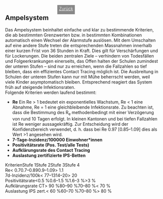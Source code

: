 <html>
  <head>
    <title>Ampelsystem</title>
    <meta charset="utf-8" />
    <meta http-equiv="expires" content="0">
  <style>
 /* FONTS */
 @import url("https://fonts.googleapis.com/css?family=Open+Sans+Condensed:300,700");
</style>
  </head>
  <body>
 <div style="display:flex;"><h2>Ampelsystem</h2> <div style="margin-left:2em;padding:3px 6px 0 6px;background-color:#888;color:#fff;font-weight:300;height:27px!important;"><a href="main" style="color:#fff;">Zurück</a></div></div>
    <div class="twocol">
    <div class="ntext">
    Das Ampelsystem beinhaltet einfache und klar zu bestimmende Kriterien, die ab bestimmten Grenzwerten bzw. in bestimmten Kombinationen automatisch einen Wechsel der Alarmstufe auslösen. Mit dem Umschalten auf eine andere Stufe treten die entsprechenden Massnahmen innerhalb einer kurzen Frist von 36 Stunden in Kraft. Dies gilt für Verschärfungen und für Lockerungen.
    Die beiden zentralen Ziele – verhindern von Todesfällen und Folgeerkrankungen einerseits, das Offen halten der Schulen zumindest der unteren Stufen – sind nur zu erreichen, wenn die Fallzahlen so tief bleiben, dass ein effizientes Contact Tracing möglich ist. Die Ausbreitung in Schulen der unteren Stufen kann nur mit Mühe beherrscht werden, weil viele Kinder asymptomatisch bleiben. Entsprechend reagiert das System früh auf steigende Infektionsraten.<br/>
    Folgende Kriterien werden laufend bestimmt:
      <ul>
        <li><strong>Re</strong> Ein Re > 1 bedeutet ein exponentielles Wachstum, Re < 1 eine Abnahme, Re = 1 eine gleichbleibende Infektionsrate. Zu beachten ist, dass die Bestimmung des R<sub>e</sub> methodenbedingt mit einer Verzögerung von rund 10 Tagen erfolgt. In kleinen Kantonen und bei tiefen Fallzahlen ist Re weniger aussagekräftig. Zur Entscheidung wird der Konfidenzbereich verwendet, d. h. dass bei Re 0.97 [0.85–1.09] dies als Wert >1 angesehen wird.</li>
        <li><strong>7-Tage-Inzidenz/100000 Einwohner*innen</strong> </li>
        <li><strong>Positivitätsrate (Pos. Test/alle Tests)</strong></li>
         <li><strong>Aufklärungsrate des Contact Tracing</strong></li>
        <li><strong>Auslastung zertifizierte IPS-Betten</strong></li>
      </ul>
    </div>
  </div>
  <div class="ntable" style="display:flex;width:100%;min-width:400px;">
    <div class="tbl5 st0">
      Kriterien
    </div>
    <div class="tbl5 st1">
      Stufe 1
    </div>
    <div class="tbl5 st2">
      Stufe 2
    </div>
    <div class="tbl5 st3">
      Stufe 3
    </div>
    <div class="tbl5 st4">
      Stufe 4
    </div>
    </div>
  <div class="ntbl" style="display:flex;width:100%;min-width:400px;">
    <div class="tbl5 s0">
      Re
    </div>
    <div class="tbl5 s1">
     < 0.7
    </div>
     <div class="tbl5 s2">
      0.7–0.89
    </div>
     <div class="tbl5 s3">
      0.9–1.09
    </div>
     <div class="tbl5 s4">
      > 1.1
    </div>
  </div>
  <div class="ntbl" style="display:flex;width:100%;min-width:400px;">
    <div class="tbl5 s0">
      7d-Inzidenz/100k
    </div>
    <div class="tbl5 s1">
      < 7
    </div>
     <div class="tbl5 s2">
      7–13
    </div>
     <div class="tbl5 s3">
      14–20
    </div>
     <div class="tbl5 s4">
     > 20
    </div>
  </div>
  <div class="ntbl" style="display:flex;width:100%;min-width:400px;">
    <div class="tbl5 s0">
      Positivitätsrate
    </div>
    <div class="tbl5 s1">
      <0.5 %
    </div>
     <div class="tbl5 s2">
      0.6–1.5 %
    </div>
     <div class="tbl5 s3">
      1.6–3 %
    </div>
     <div class="tbl5 s4">
     >3 %
    </div>
  </div>
  <div class="ntbl" style="display:flex;width:100%;min-width:400px;">
    <div class="tbl5 s0">
      Aufklärungsrate CT
    </div>
    <div class="tbl5 s1">
      > 90 %
    </div>
     <div class="tbl5 s2">
      80–90 %
    </div>
     <div class="tbl5 s3">
      70–80 %
    </div>
     <div class="tbl5 s4">
     < 70 %
    </div>
  </div>
  <div class="ntbl" style="display:flex;width:100%;min-width:400px;">
    <div class="tbl5 s0">
      Auslastung IPS zert.
    </div>
    <div class="tbl5 s1">
      < 60 %
    </div>
     <div class="tbl5 s2">
      60–70 %
    </div>
     <div class="tbl5 s3">
      70–80 %
    </div>
     <div class="tbl5 s4">
     > 80 %
    </div>
  </div>

